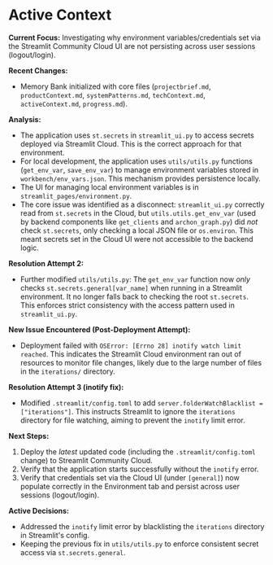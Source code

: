 # Active Context

**Current Focus:** Investigating why environment variables/credentials set via the Streamlit Community Cloud UI are not persisting across user sessions (logout/login).

**Recent Changes:**
-   Memory Bank initialized with core files (`projectbrief.md`, `productContext.md`, `systemPatterns.md`, `techContext.md`, `activeContext.md`, `progress.md`).

**Analysis:**
-   The application uses `st.secrets` in `streamlit_ui.py` to access secrets deployed via Streamlit Cloud. This is the correct approach for that environment.
-   For local development, the application uses `utils/utils.py` functions (`get_env_var`, `save_env_var`) to manage environment variables stored in `workbench/env_vars.json`. This mechanism provides persistence locally.
-   The UI for managing local environment variables is in `streamlit_pages/environment.py`.
-   The core issue was identified as a disconnect: `streamlit_ui.py` correctly read from `st.secrets` in the Cloud, but `utils.utils.get_env_var` (used by backend components like `get_clients` and `archon_graph.py`) did *not* check `st.secrets`, only checking a local JSON file or `os.environ`. This meant secrets set in the Cloud UI were not accessible to the backend logic.

**Resolution Attempt 2:**
-   Further modified `utils/utils.py`: The `get_env_var` function now *only* checks `st.secrets.general[var_name]` when running in a Streamlit environment. It no longer falls back to checking the root `st.secrets`. This enforces strict consistency with the access pattern used in `streamlit_ui.py`.

**New Issue Encountered (Post-Deployment Attempt):**
-   Deployment failed with `OSError: [Errno 28] inotify watch limit reached`. This indicates the Streamlit Cloud environment ran out of resources to monitor file changes, likely due to the large number of files in the `iterations/` directory.

**Resolution Attempt 3 (inotify fix):**
-   Modified `.streamlit/config.toml` to add `server.folderWatchBlacklist = ["iterations"]`. This instructs Streamlit to ignore the `iterations` directory for file watching, aiming to prevent the `inotify` limit error.

**Next Steps:**
1.  Deploy the *latest* updated code (including the `.streamlit/config.toml` change) to Streamlit Community Cloud.
2.  Verify that the application starts successfully without the `inotify` error.
3.  Verify that credentials set via the Cloud UI (under `[general]`) now populate correctly in the Environment tab and persist across user sessions (logout/login).

**Active Decisions:**
-   Addressed the `inotify` limit error by blacklisting the `iterations` directory in Streamlit's config.
-   Keeping the previous fix in `utils/utils.py` to enforce consistent secret access via `st.secrets.general`.
